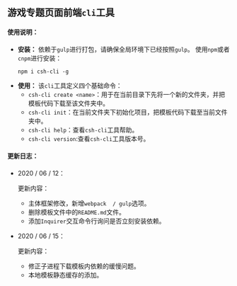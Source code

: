 ## 游戏专题页面前端`cli`工具
#### 使用说明：
- **安装：**
    依赖于`gulp`进行打包，请确保全局环境下已经按照`gulp`。
    使用`npm`或者`cnpm`进行安装：
    ```git
    npm i csh-cli -g
    ```
- **使用：**
    该`cli`工具定义四个基础命令：
    - `csh-cli create <name>`：用于在当前目录下先将一个新的文件夹，并把模板代码下载至该文件夹中。
    - `csh-cli init`：在当前文件夹下初始化项目，把模板代码下载至当前文件夹中。
    - `csh-cli help`：查看`csh-cli`工具帮助。
    - `csh-cli version`:查看`csh-cli`工具版本号。
#### 更新日志：

- 2020 / 06 / 12：

  更新内容：

  - 主体框架修改，新增`webpack  / gulp`选项。
  - 删除模板文件中的`README.md`文件。
  - 添加`Inquirer`交互命令行询问是否立刻安装依赖。
  
- 2020  / 06 / 15：

  更新内容：

  - 修正子进程下载模板内依赖的缓慢问题。
  - 本地模板静态缓存的添加。